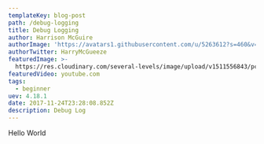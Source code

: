 ```yaml
---
templateKey: blog-post
path: /debug-logging
title: Debug Logging
author: Harrison McGuire
authorImage: 'https://avatars1.githubusercontent.com/u/5263612?s=460&v=4'
authorTwitter: HarryMcGueeze
featuredImage: >-
  https://res.cloudinary.com/several-levels/image/upload/v1511556843/pc-setup_qawyye.jpg
featuredVideo: youtube.com
tags:
  - beginner
uev: 4.18.1
date: 2017-11-24T23:28:08.852Z
description: Debug Log
---
```

Hello World
